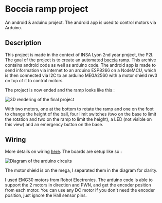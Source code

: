 # Boccia ramp project
An android & arduino project. The android app is used to control motors via Arduino.

## Description

This project is made in the context of INSA Lyon 2nd year project, the P2I.
The goal of the project is to create an automated [boccia](https://en.wikipedia.org/wiki/Boccia) ramp. This archive contains android code as well as arduino code. 
The android app is made to send information via internet to an arduino ESP8266 on a NodeMCU, which is then connected via I2C to an arduino MEGA2560 with a motor shield rev3 on top of it to control motors.

The project is now ended and the ramp looks like this :

![3D rendering of the final project](https://user-images.githubusercontent.com/104720049/179034277-a1151e88-6c83-4619-9de4-890944437a8a.png)

With two motors, one at the bottom to rotate the ramp and one on the foot to change the height of the ball, four limit switches (two on the base to limit the rotation and two on the ramp to limit the height), a LED (not visible on this view) and an emergency button on the base.

## Wiring

More details on wiring [here](Figures).
The boards are setup like so :

![Diagram of the arduino circuits](https://user-images.githubusercontent.com/104720049/170270580-77023cc8-0569-4c98-94a0-aa4e679bda2b.jpg)

The motor shield is on the mega, I separated them in the diagram for clarity. 

I used EMG30 motors from Robot Electronics. The arduino code is able to support the 2 motors in direction and PWN, and get the encoder position from each motor.
You can use any DC motor if you don't need the encoder position, just ignore the Hall sensor pins.
